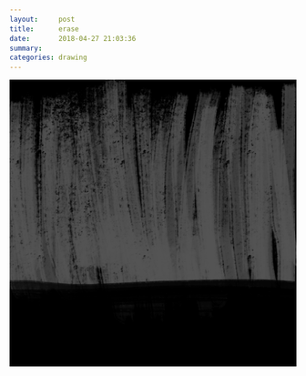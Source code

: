 ```yaml
---
layout:     post
title:      erase
date:       2018-04-27 21:03:36
summary:    
categories: drawing
---
```

![erase](/images/diary/erase.png "a nightmare")
